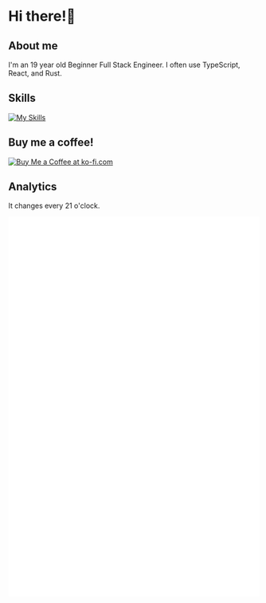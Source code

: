 # Hi there!👋

## About me
I'm an 19 year old Beginner Full Stack Engineer. I often use TypeScript, React, and Rust.
## Skills
[![My Skills](https://skillicons.dev/icons?i=bash,c,cs,rust,tauri,nodejs,js,ts,vue,nuxtjs,react,nextjs,tailwind,emotion,discordjs,express,docker,git,md,sass,sqlite&theme=dark)](https://skillicons.dev)
## Buy me a coffee!
<a href='https://ko-fi.com/J3J0152VNW' target='_blank'><img height='36' style='border:0px;height:36px;' src='https://storage.ko-fi.com/cdn/kofi5.png?v=6' border='0' alt='Buy Me a Coffee at ko-fi.com' /></a>
## Analytics
It changes every 21 o'clock.

![](github-metrics.svg)
